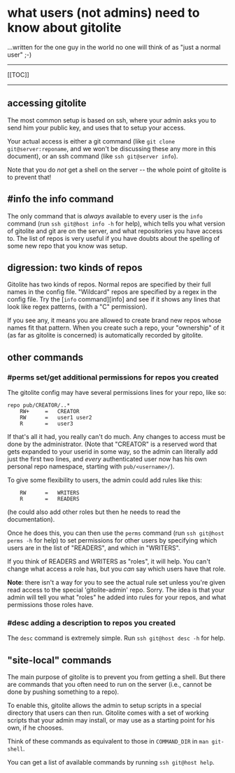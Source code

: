 # what users (not admins) need to know about gitolite

...written for the one guy in the world no one will think of as "just a normal
user" ;-)

----

[[TOC]]

----

## accessing gitolite

The most common setup is based on ssh, where your admin asks you to send him
your public key, and uses that to setup your access.

Your actual access is either a git command (like `git clone
git@server:reponame`, and we won't be discussing these any more in this
document), or an ssh command (like `ssh git@server info`).

Note that you do *not* get a shell on the server -- the whole point of
gitolite is to prevent that!

## #info the info command

The only command that is *always* available to every user is the `info`
command (run `ssh git@host info -h` for help), which tells you what version of
gitolite and git are on the server, and what repositories you have access to.
The list of repos is very useful if you have doubts about the spelling of some
new repo that you know was setup.

## digression: two kinds of repos

Gitolite has two kinds of repos.  Normal repos are specified by their full
names in the config file.  "Wildcard" repos are specified by a regex in the
config file.  Try the [`info` command][info] and see if it shows any lines
that look like regex patterns, (with a "C" permission).

If you see any, it means you are allowed to create brand new repos whose names
fit that pattern.  When you create such a repo, your "ownership" of it (as far
as gitolite is concerned) is automatically recorded by gitolite.

## other commands

### #perms set/get additional permissions for repos you created

The gitolite config may have several permissions lines for your repo, like so:

    repo pub/CREATOR/..*
        RW+     =   CREATOR
        RW      =   user1 user2
        R       =   user3

If that's all it had, you really can't do much.  Any changes to access must be
done by the administrator.  (Note that "CREATOR" is a reserved word that gets
expanded to your userid in some way, so the admin can literally add just the
first two lines, and *every* authenticated user now has his own personal repo
namespace, starting with `pub/<username>/`).

To give some flexibility to users, the admin could add rules like this:

        RW      =   WRITERS
        R       =   READERS

(he could also add other roles but then he needs to read the documentation).

Once he does this, you can then use the `perms` command (run `ssh git@host
perms -h` for help) to set permissions for other users by specifying which
users are in the list of "READERS", and which in "WRITERS".

If you think of READERS and WRITERS as "roles", it will help.  You can't
change what access a role has, but you *can* say which users have that role.

**Note**: there isn't a way for you to see the actual rule set unless you're
given read access to the special 'gitolite-admin' repo.  Sorry.  The idea is
that your admin will tell you what "roles" he added into rules for your repos,
and what permissions those roles have.

### #desc adding a description to repos you created

The `desc` command is extremely simple.  Run `ssh git@host desc -h` for help.

## "site-local" commands

The main purpose of gitolite is to prevent you from getting a shell.  But
there are commands that you often need to run on the server (i.e., cannot be
done by pushing something to a repo).

To enable this, gitolite allows the admin to setup scripts in a special
directory that users can then run.  Gitolite comes with a set of working
scripts that your admin may install, or may use as a starting point for his
own, if he chooses.

Think of these commands as equivalent to those in `COMMAND_DIR` in `man
git-shell`.

You can get a list of available commands by running `ssh git@host help`.
